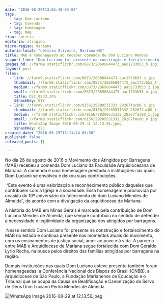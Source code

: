 ```yaml
---
date: "2016-08-29T13:03:45-03:00"
tags:
  - tag: Dom-Luciano
  - tag: Comenda
  - tag: homenagem
  - tag: MAB
tipo: noticia
editoria: atingido
micro-regiao: mariana
autoria-local: "Letícia Oliveira, Mariana-MG"
title: MAB é homenageado ao receber comenda de Dom Luciano Mendes
support_line: "Dom Luciano foi presente na construção e fortalecimento do MAB em Minas Gerais e continua presente nos momentos atuais com ensinamentos de justiça social, amor ao povo e à vida. "
images_hd: //farm9.staticflickr.com/8873/28696844473_aac1733b53_b.jpg
layout: post
files:
  - link: //farm9.staticflickr.com/8873/28696844473_aac1733b53_b.jpg
    thumbnail: //farm9.staticflickr.com/8873/28696844473_aac1733b53_t.jpg
    medium: //farm9.staticflickr.com/8873/28696844473_aac1733b53_z.jpg
    small: //farm9.staticflickr.com/8873/28696844473_aac1733b53_n.jpg
    title: DSC_0233.JPG
    $$hashKey: 01Y
  - link: //farm9.staticflickr.com/8156/29209531332_28267fac80_b.jpg
    thumbnail: //farm9.staticflickr.com/8156/29209531332_28267fac80_t.jpg
    medium: //farm9.staticflickr.com/8156/29209531332_28267fac80_z.jpg
    small: //farm9.staticflickr.com/8156/29209531332_28267fac80_n.jpg
    title: WhatsApp Image 2016-08-29 at 12.13.56.jpeg
    $$hashKey: 02L
created_date: "2016-08-29T13:11:24-03:00"
published: false
releated_posts: []

---
```

<p>No dia 26 de agosto de 2016 o Movimento dos Atingidos por Barragens (MAB) recebeu a comenda Dom Luciano da Faculdade Arquidiocesana de Mariana. A comenda &eacute; uma homenagem prestada a institui&ccedil;&otilde;es nas quais Dom Luciano se envolveu e deixou suas contribui&ccedil;&otilde;es.</p>

<p>&nbsp;&ldquo;Este evento &eacute; uma valoriza&ccedil;&atilde;o e reconhecimento p&uacute;blico daqueles que contribuem com a Igreja e a sociedade. Essa homenagem &eacute; promovida por ocasi&atilde;o do 10&ordm; anivers&aacute;rio do falecimento de dom Luciano Mendes de Almeida&rdquo;, de acordo com a divulga&ccedil;&atilde;o da arquidiocese de Mariana.</p>

<p>A hist&oacute;ria do MAB em Minas Gerais &eacute; marcada pela contribui&ccedil;&atilde;o de Dom Luciano Mendes de Almeida, que sempre contribuiu no sentido de defender a necessidade e legitimidade da organiza&ccedil;&atilde;o dos atingidos por barragens.</p>

<p>&nbsp;Nesse sentido Dom Luciano foi presente na constru&ccedil;&atilde;o e fortalecimento do MAB no estado e continua presente nos momentos atuais do movimento, com os ensinamentos de justi&ccedil;a social, amor ao povo e &agrave; vida. A parceria entre MAB e Arquidiocese de Mariana segue fortalecida com Dom Geraldo Lyrio Rocha, na busca pelos direitos das fam&iacute;lias atingidas por barragens na regi&atilde;o.</p>

<p>Demais institui&ccedil;&otilde;es nas quais Dom Luciano esteve presente tamb&eacute;m foram homenageadas: a Confer&ecirc;ncia Nacional dos Bispos do Brasil (CNBB), a Arquidiocese de S&atilde;o Paulo, a Funda&ccedil;&atilde;o Marianense de Educa&ccedil;&atilde;o e o Tribunal que se ocupa da Causa de Beatifica&ccedil;&atilde;o e Canoniza&ccedil;&atilde;o do Servo de Deus Dom Luciano Pedro Mendes de Almeida.</p>

<p><img alt="WhatsApp Image 2016-08-29 at 12.13.56.jpeg" src="//farm9.staticflickr.com/8156/29209531332_28267fac80_b.jpg" /></p>
